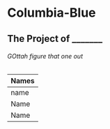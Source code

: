 # Columbia-Blue
## The Project of _______
###### GOttah figure that one out



| Names         | 
| ------------- |
| name          |
| Name          |
| Name          |
